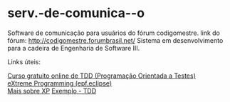 serv.-de-comunica--o
====================

Software de comunicação para usuários do fórum codigomestre.
link do fórum: http://codigomestre.forumbrasil.net/
Sistema em desenvolvimento para a cadeira de Engenharia de Software III.

Links úteis:

  <a href="http://www.portalgsti.com.br/2011/09/curso-gratuito-online-de-tdd.html">Curso gratuito online de TDD (Programação Orientada a Testes)</a>
  <br>
  <a href="http://epf.eclipse.org/wikis/xp/">eXtreme Programming (epf.eclipse)</a>
  <br>
  <a href="http://desenvolvimentoagil.com.br/xp/">Mais sobre XP</a>
<a href="http://desenvolvimentoagil.com.br/xp/praticas/tdd/">Exemplo - TDD</a>
